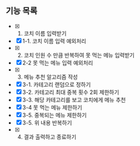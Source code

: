 ## 기능 목록

- [x] 1. 코치 이름 입력받기
- [x] 1-1. 코치 이름 입력 예외처리
- [x] 2. 코치 인원 수 만큼 반복하여 못 먹는 메뉴 입력받기
- [x] 2-2 못 먹는 메뉴 입력 예외처리
- [x] 3. 메뉴 추천 알고리즘 작성
- [x] 3-1. 카테고리 랜덤으로 정하기
- [x] 3-2. 카테고리 최대 중복 횟수 2회 제한하기
- [x] 3-3. 해당 카테고리를 보고 코치에게 메뉴 추천
- [x] 3-4 못 먹는 메뉴 제한하기
- [x] 3-5. 중복되는 메뉴 제한하기
- [x] 3-5. 위 내용 반복하기
- [x] 4. 결과 출력하고 종료하기

